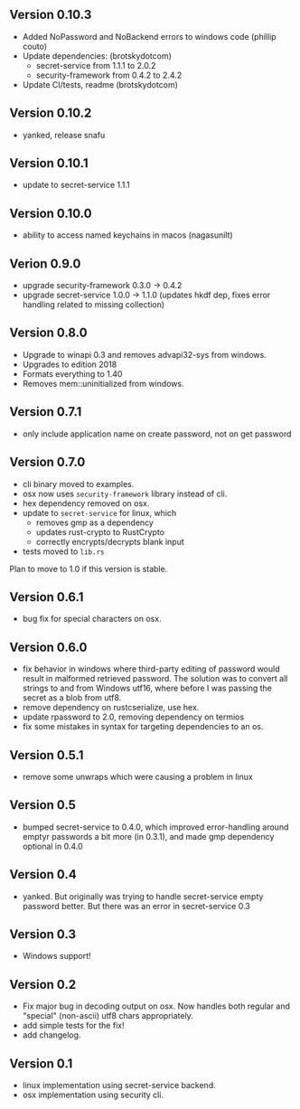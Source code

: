 ## Version 0.10.3
- Added NoPassword and NoBackend errors to windows code (phillip couto)
- Update dependencies: (brotskydotcom)
    - secret-service from 1.1.1 to 2.0.2
    - security-framework from 0.4.2 to 2.4.2
- Update CI/tests, readme (brotskydotcom)

## Version 0.10.2
- yanked, release snafu

## Version 0.10.1
- update to secret-service 1.1.1

## Version 0.10.0
- ability to access named keychains in macos (nagasunilt)

## Verion 0.9.0
- upgrade security-framework 0.3.0 -> 0.4.2
- upgrade secret-service 1.0.0 -> 1.1.0 (updates hkdf dep, fixes error handling related to missing collection)

## Version 0.8.0
- Upgrade to winapi 0.3 and removes advapi32-sys from windows.
- Upgrades to edition 2018
- Formats everything to 1.40
- Removes mem::uninitialized from windows.

## Version 0.7.1
- only include application name on create password, not on get password

## Version 0.7.0
- cli binary moved to examples.
- osx now uses `security-framework` library instead of cli.
- hex dependency removed on osx.
- update to `secret-service` for linux, which
  - removes gmp as a dependency
  - updates rust-crypto to RustCrypto
  - correctly encrypts/decrypts blank input
- tests moved to `lib.rs`

Plan to move to 1.0 if this version is stable.

## Version 0.6.1
- bug fix for special characters on osx.

## Version 0.6.0
- fix behavior in windows where third-party editing of password would result in malformed retrieved password. The solution was to convert all strings to and from Windows utf16, where before I was passing the secret as a blob from utf8.
- remove dependency on rustcserialize, use hex.
- update rpassword to 2.0, removing dependency on termios
- fix some mistakes in syntax for targeting dependencies to an os.

## Version 0.5.1
- remove some unwraps which were causing a problem in linux

## Version 0.5
- bumped secret-service to 0.4.0, which improved error-handling around emptyr passwords a bit more (in 0.3.1), and made gmp dependency optional in 0.4.0

## Version 0.4
- yanked. But originally was trying to handle secret-service empty password better. But there was an error in secret-service 0.3

## Version 0.3
- Windows support!

## Version 0.2

- Fix major bug in decoding output on osx. Now handles both regular and "special" (non-ascii) utf8 chars appropriately.
- add simple tests for the fix!
- add changelog.

## Version 0.1

- linux implementation using secret-service backend.
- osx implementation using security cli.
